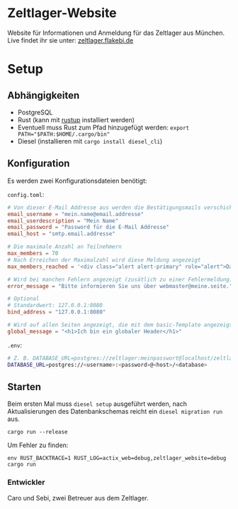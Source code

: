 # Zeltlager-Website

Website für Informationen und Anmeldung für das Zeltlager aus München.
Live findet ihr sie unter: [zeltlager.flakebi.de](https://zeltlager.flakebi.de)

# Setup

## Abhängigkeiten

- PostgreSQL
- Rust (kann mit [rustup](https://rustup.rs) installiert werden)
- Eventuell muss Rust zum Pfad hinzugefügt werden: `export PATH="$PATH:$HOME/.cargo/bin"`
- Diesel (installieren mit `cargo install diesel_cli`)

## Konfiguration

Es werden zwei Konfigurationsdateien benötigt:

`config.toml`:

```toml
# Von dieser E-Mail Addresse aus werden die Bestätigungsmails verschickt
email_username = "mein.name@email.addresse"
email_userdescription = "Mein Name"
email_password = "Password für die E-Mail Addresse"
email_host = "smtp.email.addresse"

# Die maximale Anzahl an Teilnehmern
max_members = 70
# Nach Erreichen der Maximalzahl wird diese Meldung angezeigt
max_members_reached = '<div class="alert alert-primary" role="alert">Das Zeltlager für dieses Jahr ist leider schon voll.</div>'

# Wird bei manchen Fehlern angezeigt (zusätlich zu einer Fehlermeldung)
error_message = "Bitte informieren Sie uns über webmaster@meine.seite."

# Optional
# Standardwert: 127.0.0.1:8080
bind_address = "127.0.0.1:8080"

# Wird auf allen Seiten angezeigt, die mit dem basic-Template angezeigt werden.
global_message = "<h1>Ich bin ein globaler Header</h1>"
```

`.env`:

```sh
# Z. B. DATABASE_URL=postgres://zeltlager:meinpasswort@localhost/zeltlager
DATABASE_URL=postgres://<username>:<password>@<host>/<database>
```

## Starten

Beim ersten Mal muss `diesel setup` ausgeführt werden, nach Aktualisierungen des
Datenbankschemas reicht ein `diesel migration run` aus.

`cargo run --release`

Um Fehler zu finden:

`env RUST_BACKTRACE=1 RUST_LOG=actix_web=debug,zeltlager_website=debug cargo run`

### Entwickler

Caro und Sebi, zwei Betreuer aus dem Zeltlager.
